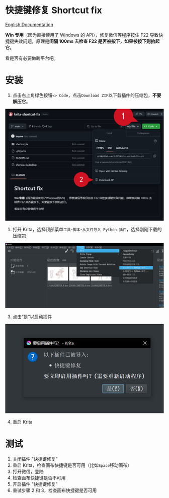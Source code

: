 # 快捷键修复 Shortcut fix

[English Documentation](README.md)

**Win 专用**（因为直接使用了 Windows 的 API），修复微信等程序按住 F22 导致快捷键失效问题，原理是**间隔 100ms 去检查 F22 是否被按下，如果被按下则抬起它**。

看是否有必要做跨平台吧。

# 安装

1. 点击右上角绿色按钮`<> Code`，点击`Download ZIP`以下载插件的压缩包，**不要解压它**。

![下载 ZIP](en-0.png)

1. 打开 Krita，选择顶部菜单`工具`-`脚本`-`从文件导入 Python 插件`，选择刚刚下载的压缩包

![点击菜单](zh-1.png)

3. 点击“是”以启动插件 

![alt text](zh-2.png)

4. 重启 Krita

# 测试

1. 关闭插件 "快捷键修复"
2. 重启 Krita，检查画布快捷键是否可用（比如`Space`移动画布）
3. 打开微信，登陆
4. 检查画布快捷键是否不可用
5. 开启插件 "快捷键修复"
6. 重试步骤 2 和 3，检查画布快捷键是否可用